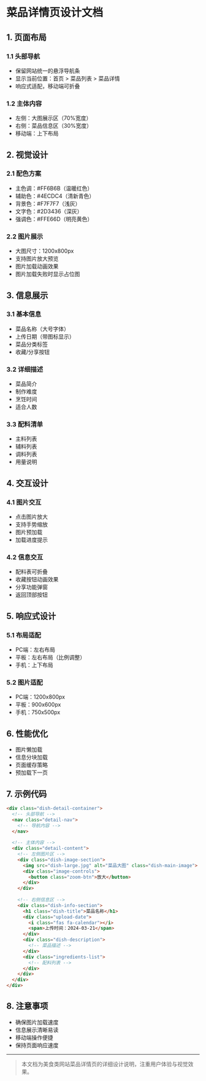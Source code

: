 # 菜品详情页设计文档

## 1. 页面布局
### 1.1 头部导航
- 保留网站统一的悬浮导航条
- 显示当前位置：首页 > 菜品列表 > 菜品详情
- 响应式适配，移动端可折叠

### 1.2 主体内容
- 左侧：大图展示区（70%宽度）
- 右侧：菜品信息区（30%宽度）
- 移动端：上下布局

## 2. 视觉设计
### 2.1 配色方案
- 主色调：#FF6B6B（温暖红色）
- 辅助色：#4ECDC4（清新青色）
- 背景色：#F7F7F7（浅灰）
- 文字色：#2D3436（深灰）
- 强调色：#FFE66D（明亮黄色）

### 2.2 图片展示
- 大图尺寸：1200x800px
- 支持图片放大预览
- 图片加载动画效果
- 图片加载失败时显示占位图

## 3. 信息展示
### 3.1 基本信息
- 菜品名称（大号字体）
- 上传日期（带图标显示）
- 菜品分类标签
- 收藏/分享按钮

### 3.2 详细描述
- 菜品简介
- 制作难度
- 烹饪时间
- 适合人数

### 3.3 配料清单
- 主料列表
- 辅料列表
- 调料列表
- 用量说明

## 4. 交互设计
### 4.1 图片交互
- 点击图片放大
- 支持手势缩放
- 图片预加载
- 加载进度提示

### 4.2 信息交互
- 配料表可折叠
- 收藏按钮动画效果
- 分享功能弹窗
- 返回顶部按钮

## 5. 响应式设计
### 5.1 布局适配
- PC端：左右布局
- 平板：左右布局（比例调整）
- 手机：上下布局

### 5.2 图片适配
- PC端：1200x800px
- 平板：900x600px
- 手机：750x500px

## 6. 性能优化
- 图片懒加载
- 信息分块加载
- 页面缓存策略
- 预加载下一页

## 7. 示例代码
```html
<div class="dish-detail-container">
  <!-- 头部导航 -->
  <nav class="detail-nav">
    <!-- 导航内容 -->
  </nav>
  
  <!-- 主体内容 -->
  <div class="detail-content">
    <!-- 左侧图片区 -->
    <div class="dish-image-section">
      <img src="dish-large.jpg" alt="菜品大图" class="dish-main-image">
      <div class="image-controls">
        <button class="zoom-btn">放大</button>
      </div>
    </div>
    
    <!-- 右侧信息区 -->
    <div class="dish-info-section">
      <h1 class="dish-title">菜品名称</h1>
      <div class="upload-date">
        <i class="fas fa-calendar"></i>
        <span>上传时间：2024-03-21</span>
      </div>
      <div class="dish-description">
        <!-- 菜品描述 -->
      </div>
      <div class="ingredients-list">
        <!-- 配料列表 -->
      </div>
    </div>
  </div>
</div>
```

## 8. 注意事项
- 确保图片加载速度
- 信息展示清晰易读
- 移动端操作便捷
- 保持页面响应速度

---

> 本文档为美食类网站菜品详情页的详细设计说明，注重用户体验与视觉效果。 